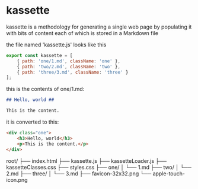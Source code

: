 # kassette

kassette is a methodology for generating a single web page by populating it with bits of content each of which is stored in a Markdown file



the file named 'kassette.js' looks like this

```javascript
export const kassette = [
    { path: 'one/1.md', className: 'one' },
    { path: 'two/2.md', className: 'two' },
    { path: 'three/3.md', className: 'three' }
];
```

this is the contents of one/1.md:

```markdown
## Hello, world ##

This is the content.
```
it is converted to this:

```HTML
<div class="one">
    <h3>Hello, world</h3>
    <p>This is the content.</p>
</div>
```

root/
├── index.html
├── kassette.js
├── kassetteLoader.js
├── kassetteClasses.css
├── styles.css
├── one/
│   └── 1.md
├── two/
│   └── 2.md
├── three/
│   └── 3.md
├── favicon-32x32.png
└── apple-touch-icon.png

